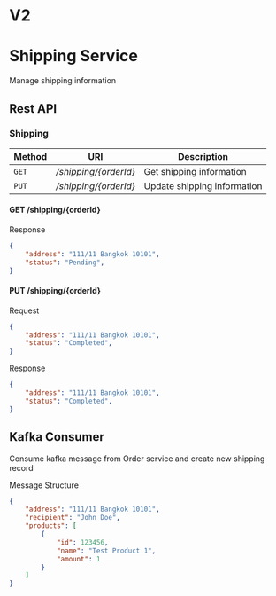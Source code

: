 # V2
# Shipping Service

Manage shipping information

## Rest API

### Shipping

Method      | URI                           | Description                           |
----------- | ----------------------------- | ------------------------------------- |
`GET`       | */shipping/{orderId}*         | Get shipping information              |
`PUT`       | */shipping/{orderId}*         | Update shipping information           |

#### GET /shipping/{orderId}

Response

```json
{
    "address": "111/11 Bangkok 10101",
    "status": "Pending",
}
```

#### PUT /shipping/{orderId}

Request

```json
{
    "address": "111/11 Bangkok 10101",
    "status": "Completed",
}
```

Response

```json
{
    "address": "111/11 Bangkok 10101",
    "status": "Completed",
}
```

## Kafka Consumer

Consume kafka message from Order service and create new shipping record

Message Structure

```json
{
    "address": "111/11 Bangkok 10101",
    "recipient": "John Doe",
    "products": [
        {
            "id": 123456,
            "name": "Test Product 1",
            "amount": 1
        }
    ]
}
```
